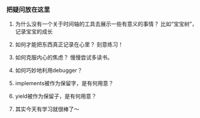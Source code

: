 ### 把疑问放在这里

1. 为什么没有一个关于时间轴的工具去展示一些有意义的事情？
比如“宝宝树”，记录宝宝的成长

2. 如何才能把东西真正记录在心里？
刻意练习！

3. 如何克服内心的焦虑？
慢慢尝试多读书。

4. 如何巧妙地利用debugger？

5. implements被作为保留字，是有何用意？

6. yield被作为保留子，是有何用意？

7. 其实今天有学习就很棒了～